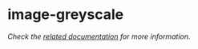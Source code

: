 # image-greyscale

_Check the [related documentation](https://csia-pme.github.io/csia-pme/reference/image-greyscale) for more information._
